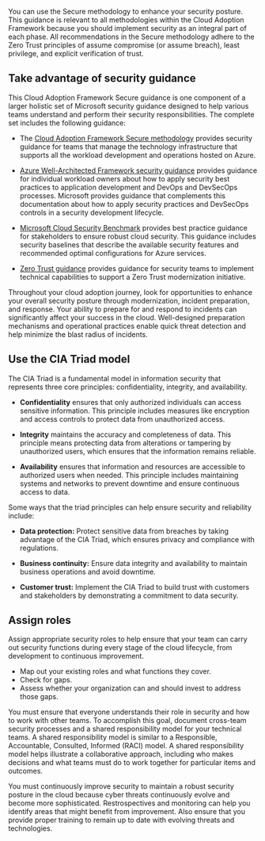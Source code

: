 You can use the Secure methodology to enhance your security posture. This guidance is relevant to all methodologies within the Cloud Adoption Framework because you should implement security as an integral part of each phase. All recommendations in the Secure methodology adhere to the Zero Trust principles of assume compromise (or assume breach), least privilege, and explicit verification of trust.

## Take advantage of security guidance

This Cloud Adoption Framework Secure guidance is one component of a larger holistic set of Microsoft security guidance designed to help various teams understand and perform their security responsibilities. The complete set includes the following guidance:

- The [Cloud Adoption Framework Secure methodology](/azure/cloud-adoption-framework/secure/overview) provides security guidance for teams that manage the technology infrastructure that supports all the workload development and operations hosted on Azure.

- [Azure Well-Architected Framework security guidance](/azure/well-architected/security/) provides guidance for individual workload owners about how to apply security best practices to application development and DevOps and DevSecOps processes. Microsoft provides guidance that complements this documentation about how to apply security practices and DevSecOps controls in a security development lifecycle.

- [Microsoft Cloud Security Benchmark](/security/benchmark/azure/) provides best practice guidance for stakeholders to ensure robust cloud security. This guidance includes security baselines that describe the available security features and recommended optimal configurations for Azure services.

- [Zero Trust guidance](/security/zero-trust/) provides guidance for security teams to implement technical capabilities to support a Zero Trust modernization initiative.

Throughout your cloud adoption journey, look for opportunities to enhance your overall security posture through modernization, incident preparation, and response. Your ability to prepare for and respond to incidents can significantly affect your success in the cloud. Well-designed preparation mechanisms and operational practices enable quick threat detection and help minimize the blast radius of incidents.

## Use the CIA Triad model

The CIA Triad is a fundamental model in information security that represents three core principles: confidentiality, integrity, and availability.

- **Confidentiality** ensures that only authorized individuals can access sensitive information. This principle includes measures like encryption and access controls to protect data from unauthorized access.

- **Integrity** maintains the accuracy and completeness of data. This principle means protecting data from alterations or tampering by unauthorized users, which ensures that the information remains reliable.

- **Availability** ensures that information and resources are accessible to authorized users when needed. This principle includes maintaining systems and networks to prevent downtime and ensure continuous access to data.

Some ways that the triad principles can help ensure security and reliability include:

- **Data protection:** Protect sensitive data from breaches by taking advantage of the CIA Triad, which ensures privacy and compliance with regulations.

- **Business continuity:** Ensure data integrity and availability to maintain business operations and avoid downtime.

- **Customer trust:** Implement the CIA Triad to build trust with customers and stakeholders by demonstrating a commitment to data security.

## Assign roles

Assign appropriate security roles to help ensure that your team can carry out security functions during every stage of the cloud lifecycle, from development to continuous improvement. 

- Map out your existing roles and what functions they cover.
- Check for gaps.
- Assess whether your organization can and should invest to address those gaps. 

You must ensure that everyone understands their role in security and how to work with other teams. To accomplish this goal, document cross-team security processes and a shared responsibility model for your technical teams. A shared responsibility model is similar to a Responsible, Accountable, Consulted, Informed (RACI) model. A shared responsibility model helps illustrate a collaborative approach, including who makes decisions and what teams must do to work together for particular items and outcomes.

You must continuously improve security to maintain a robust security posture in the cloud because cyber threats continuously evolve and become more sophisticated. Restrospectives and monitoring can help you identify areas that might benefit from improvement. Also ensure that you provide proper training to remain up to date with evolving threats and technologies.